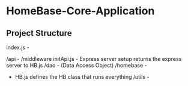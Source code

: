# HomeBase-Core-Application

## Project Structure

index.js -

/api -
/middleware
initApi.js - Express server setup returns the express server to HB.js
/dao - (Data Access Object)
/homebase -

- HB.js
  defines the HB class that runs everything
  /utils -
